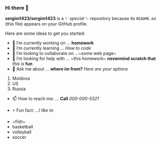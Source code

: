 ### Hi there 👋


**sergim1423/sergim1423** is a ✨ _special_ ✨ repository because its `README.md` (this file) appears on your GitHub profile.

Here are some ideas to get you started:

- 🔭 I’m currently working on ... **homework**
- 🌱 I’m currently learning ... *How to code*
- 👯 I’m looking to collaborate on ...~some web page~
- 🤔 I’m looking for help with ... ~this homework~ **nevermind scratch that** *this is* **fun**
- 💬 Ask me about ... **where im from?** *Here are your options* 
1. Moldova 
2. US 
3. Russia 
- 📫 How to reach me: ... **Call**
*000-000-5321*

- ⚡ Fun fact: ...*I like to* 
* ~fish~
* basketball
* volleyball
* soccer

